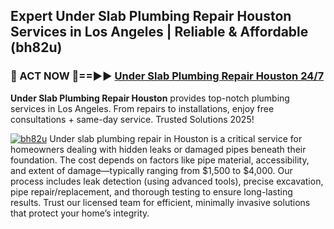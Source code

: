 ## Expert Under Slab Plumbing Repair Houston Services in Los Angeles | Reliable & Affordable (bh82u)  

<h3>🚿 ACT NOW 🌟==►► <a href="https://tinyurl.com/2ne6vx2x" rel="nofollow">Under Slab Plumbing Repair Houston 24/7</a></h3>

**Under Slab Plumbing Repair Houston** provides top-notch plumbing services in Los Angeles. From repairs to installations, enjoy free consultations + same-day service. Trusted Solutions 2025!

[![bh82u](https://i.imgur.com/4PFF4AK.jpeg)](https://tinyurl.com/2ne6vx2x)
Under slab plumbing repair in Houston is a critical service for homeowners dealing with hidden leaks or damaged pipes beneath their foundation. The cost depends on factors like pipe material, accessibility, and extent of damage—typically ranging from $1,500 to $4,000. Our process includes leak detection (using advanced tools), precise excavation, pipe repair/replacement, and thorough testing to ensure long-lasting results. Trust our licensed team for efficient, minimally invasive solutions that protect your home’s integrity.